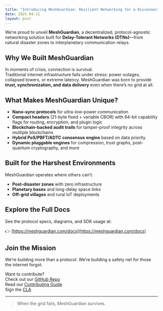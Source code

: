 ```yaml
---
title: "Introducing MeshGuardian: Resilient Networking for a Disconnected World"
date: 2025-04-11
layout: post
---
```


We’re proud to unveil **MeshGuardian**, a decentralized, protocol-agnostic networking solution built for **Delay-Tolerant Networks (DTNs)**—from natural disaster zones to interplanetary communication relays.

## Why We Built MeshGuardian

In moments of crisis, connection is survival.  
Traditional internet infrastructure fails under stress: power outages, collapsed towers, or extreme latency. MeshGuardian was born to provide **trust, synchronization, and data delivery** even when there’s no grid at all.

## What Makes MeshGuardian Unique?

- **Nano-sync protocols** for ultra-low-power communication
- **Compact headers** (21-byte fixed + variable CBOR) with 64-bit capability flags for routing, encryption, and plugin logic
- **Blockchain-backed audit trails** for tamper-proof integrity across multiple blockchains
- **Hybrid PoS/PBFT/ADTC consensus engine** based on data priority
- **Dynamic pluggable engines** for compression, trust graphs, post-quantum cryptography, and more

## Built for the Harshest Environments

MeshGuardian operates where others can’t:
- **Post-disaster zones** with zero infrastructure
- **Planetary bases** and long-delay space links
- **Off-grid villages** and rural IoT deployments

## Explore the Full Docs

See the protocol specs, diagrams, and SDK usage at:

👉 [https://meshguardian.com/docs](https://meshguardian.com/docs)

## Join the Mission

We’re building more than a protocol. We’re building a safety net for those the internet forgot.

Want to contribute?  
Check out our [GitHub Repo](https://github.com/macleen/meshguardian)  
Read our [Contributing Guide](https://github.com/macleen/meshguardian/blob/main/CONTRIBUTING.md)  
Sign the [CLA](https://github.com/macleen/meshguardian/blob/main/docs/CLA.md)

---

> When the grid fails, MeshGuardian survives.